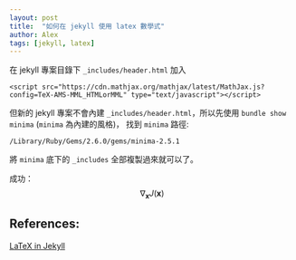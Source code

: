 ```yaml
---
layout: post
title:  "如何在 jekyll 使用 latex 數學式"
author: Alex
tags: [jekyll, latex]
---
```


在 jekyll 專案目錄下 `_includes/header.html` 加入
```bash=
<script src="https://cdn.mathjax.org/mathjax/latest/MathJax.js?config=TeX-AMS-MML_HTMLorMML" type="text/javascript"></script>
```

但新的 jekyll 專案不會內建 `_includes/header.html`，所以先使用 `bundle show minima` (`minima` 為內建的風格)， 找到 `minima` 路徑:
```bash=
/Library/Ruby/Gems/2.6.0/gems/minima-2.5.1
```

將 `minima` 底下的 `_includes` 全部複製過來就可以了。

成功：
$$\nabla_\boldsymbol{x} J(\boldsymbol{x})$$

## References:

[LaTeX in Jekyll](http://www.iangoodfellow.com/blog/jekyll/markdown/tex/2016/11/07/latex-in-markdown.html)
